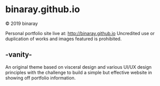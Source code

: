 # binaray.github.io
© 2019 binaray

Personal portfolio site live at: http://binaray.github.io
Uncredited use or duplication of works and images featured is prohibited.

## -vanity-
An original theme based on visceral design and various UI/UX design principles with the challenge to build a simple but effective website in showing off portfolio information.
